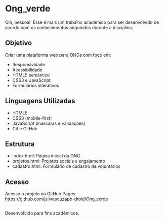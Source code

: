 # Ong_verde
Olá, pessoal!
 Esse é mais um trabalho acadêmico para ser desenvolvido de acordo com os conhecimentos adquiridos durante a disciplina.

## Objetivo
Criar uma plataforma web para ONGs com foco em:
- Responsividade
- Acessibilidade
- HTML5 semântico
- CSS3 e JavaScript
- Formulários interativos

## Linguagens Utilizadas
- HTML5
- CSS3 (mobile-first)
- JavaScript (máscaras e validações)
- Git e GitHub

## Estrutura
- index.html: Página inicial da ONG
- projetos.html: Projetos sociais e engajamento
- cadastro.html: Formulário de cadastro de voluntários

## Acesso
Acesse o projeto no GitHub Pages:  
https://github.com/jsilvasouzapb-droid/Ong_verde

---

Desenvolvido para fins acadêmicos.
